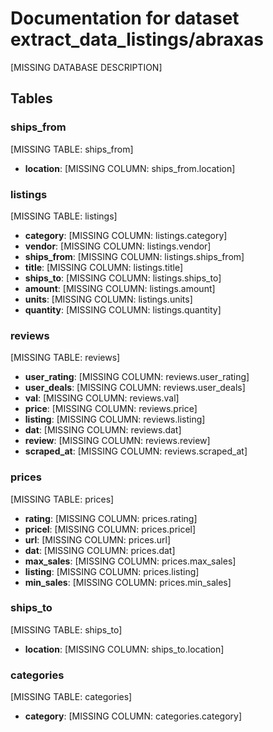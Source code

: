 # Documentation for dataset extract_data_listings/abraxas

[MISSING DATABASE DESCRIPTION]

## Tables

### ships_from

[MISSING TABLE: ships_from]

* __location__: [MISSING COLUMN: ships_from.location]

### listings

[MISSING TABLE: listings]

* __category__: [MISSING COLUMN: listings.category]
* __vendor__: [MISSING COLUMN: listings.vendor]
* __ships_from__: [MISSING COLUMN: listings.ships_from]
* __title__: [MISSING COLUMN: listings.title]
* __ships_to__: [MISSING COLUMN: listings.ships_to]
* __amount__: [MISSING COLUMN: listings.amount]
* __units__: [MISSING COLUMN: listings.units]
* __quantity__: [MISSING COLUMN: listings.quantity]

### reviews

[MISSING TABLE: reviews]

* __user_rating__: [MISSING COLUMN: reviews.user_rating]
* __user_deals__: [MISSING COLUMN: reviews.user_deals]
* __val__: [MISSING COLUMN: reviews.val]
* __price__: [MISSING COLUMN: reviews.price]
* __listing__: [MISSING COLUMN: reviews.listing]
* __dat__: [MISSING COLUMN: reviews.dat]
* __review__: [MISSING COLUMN: reviews.review]
* __scraped_at__: [MISSING COLUMN: reviews.scraped_at]

### prices

[MISSING TABLE: prices]

* __rating__: [MISSING COLUMN: prices.rating]
* __pricel__: [MISSING COLUMN: prices.pricel]
* __url__: [MISSING COLUMN: prices.url]
* __dat__: [MISSING COLUMN: prices.dat]
* __max_sales__: [MISSING COLUMN: prices.max_sales]
* __listing__: [MISSING COLUMN: prices.listing]
* __min_sales__: [MISSING COLUMN: prices.min_sales]

### ships_to

[MISSING TABLE: ships_to]

* __location__: [MISSING COLUMN: ships_to.location]

### categories

[MISSING TABLE: categories]

* __category__: [MISSING COLUMN: categories.category]

